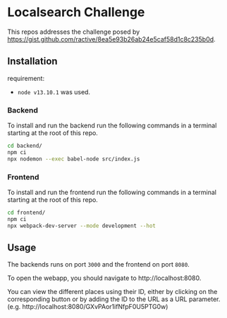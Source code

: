 # Localsearch Challenge

This repos addresses the challenge posed by https://gist.github.com/ractive/8ea5e93b26ab24e5caf58d1c8c235b0d.

## Installation

requirement:

- `node v13.10.1` was used.

### Backend

To install and run the backend run the following commands in a terminal starting at the root of this repo.

```bash
cd backend/
npm ci
npx nodemon --exec babel-node src/index.js
```

### Frontend

To install and run the frontend run the following commands in a terminal starting at the root of this repo.

```bash
cd frontend/
npm ci
npx webpack-dev-server --mode development --hot
```

## Usage

The backends runs on port `3000` and the frontend on port `8080`.

To open the webapp, you should navigate to http://localhost:8080.

You can view the different places using their ID, either by clicking on the corresponding button or by adding the ID to the URL as a URL parameter.
(e.g. http://localhost:8080/GXvPAor1ifNfpF0U5PTG0w)
